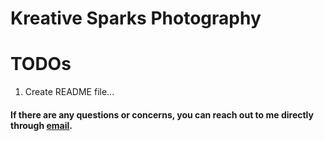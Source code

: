 # Kreative Sparks Photography

# TODOs

1.  Create README file...

#### If there are any questions or concerns, you can reach out to me directly through [email](mailto:sabeyfox@gmail.com).
